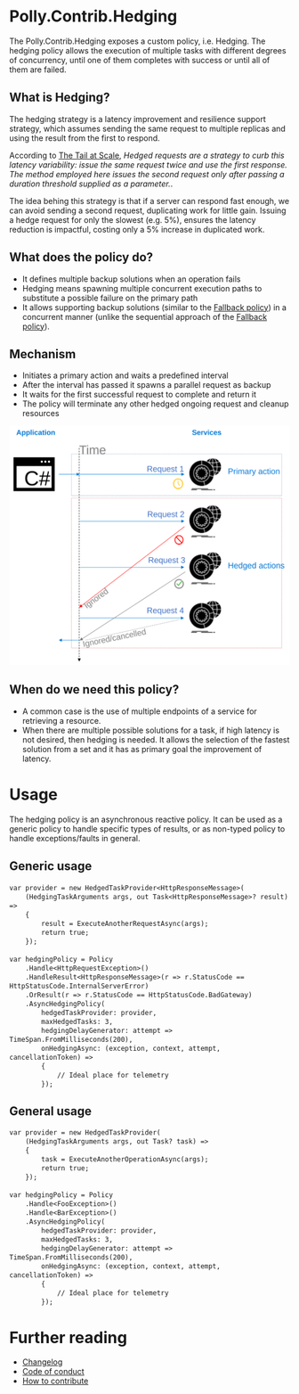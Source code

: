 # Polly.Contrib.Hedging

The Polly.Contrib.Hedging exposes a custom policy, i.e. Hedging.
The hedging policy allows the execution of multiple tasks with different degrees of concurrency, until one of them completes with success or until all of them are failed.

## What is Hedging?

The hedging strategy is a latency improvement and resilience support strategy, which assumes sending the same request to multiple replicas and using the result from the first to respond. 

According to [The Tail at Scale](http://cacm.acm.org/magazines/2013/2/160173-the-tail-at-scale/fulltext),
<i>Hedged requests are a strategy to curb this latency variability: issue the same request twice and use the first response. The method employed here issues the second request only after passing a duration threshold supplied as a parameter.</i>.

The idea behing this strategy is that if a server can respond fast enough, we can avoid sending a second request, duplicating work for little gain. Issuing a hedge request for only the slowest (e.g. 5%), ensures the latency reduction is impactful, costing only a 5% increase in duplicated work.

## What does the policy do?

- It defines multiple backup solutions when an operation fails
- Hedging means spawning multiple concurrent execution paths to substitute a possible failure on the primary path
- It allows supporting backup solutions (similar to the [Fallback policy](https://github.com/App-vNext/Polly/wiki/Fallback)) in a concurrent manner (unlike the sequential approach of the [Fallback policy](https://github.com/App-vNext/Polly/wiki/Fallback)).

## Mechanism

- Initiates a primary action and waits a predefined interval
- After the interval has passed it spawns a parallel request as backup
- It waits for the first successful request to complete and return it
- The policy will terminate any other hedged ongoing request and cleanup resources

![Figure: 1](docs/img/hedging1.svg)

## When do we need this policy?

- A common case is the use of multiple endpoints of a service for retrieving a resource.
- When there are multiple possible solutions for a task, if high latency is not desired, then hedging is needed. It allows the selection of the fastest solution from a set and it has as primary goal the improvement of latency.

# Usage

The hedging policy is an asynchronous reactive policy. It can be used as a generic policy to handle specific types of results, or as non-typed policy to handle exceptions/faults in general.

## Generic usage
    var provider = new HedgedTaskProvider<HttpResponseMessage>(
        (HedgingTaskArguments args, out Task<HttpResponseMessage>? result) =>
        {
            result = ExecuteAnotherRequestAsync(args);
            return true;
        });

    var hedgingPolicy = Policy
        .Handle<HttpRequestException>()
        .HandleResult<HttpResponseMessage>(r => r.StatusCode == HttpStatusCode.InternalServerError)
        .OrResult(r => r.StatusCode == HttpStatusCode.BadGateway)
        .AsyncHedgingPolicy(
            hedgedTaskProvider: provider,
            maxHedgedTasks: 3,
            hedgingDelayGenerator: attempt => TimeSpan.FromMilliseconds(200),
            onHedgingAsync: (exception, context, attempt, cancellationToken) =>
            {
                // Ideal place for telemetry
            });

## General usage
    var provider = new HedgedTaskProvider(
        (HedgingTaskArguments args, out Task? task) =>
        {
            task = ExecuteAnotherOperationAsync(args);
            return true;
        });

    var hedgingPolicy = Policy
        .Handle<FooException>()
        .Handle<BarException>()
        .AsyncHedgingPolicy(
            hedgedTaskProvider: provider,
            maxHedgedTasks: 3,
            hedgingDelayGenerator: attempt => TimeSpan.FromMilliseconds(200),
            onHedgingAsync: (exception, context, attempt, cancellationToken) =>
            {
                // Ideal place for telemetry
            });

# Further reading

- [Changelog](docs/CHANGELOG.md)
- [Code of conduct](docs/CODE_OF_CONDUCT.md)
- [How to contribute](docs/CONTRIBUTING.md)